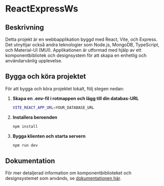 # ReactExpressWs
## Beskrivning
Detta projekt är en webbapplikation byggd med React, Vite, och Express. Det utnyttjar också andra teknologier som Node.js, MongoDB, TypeScript, och Material-UI (MUI). Applikationen är utformad med hjälp av ett komponentbibliotek och designsystem för att skapa en enhetlig och användarvänlig upplevelse.

## Bygga och köra projektet

För att bygga och köra projektet lokalt, följ stegen nedan:


1. **Skapa en .env-fil i rotmappen och lägg till din databas-URL**
    ```bash
    VITE_REACT_APP_URL=YOUR_DATABASE_URL
2. **Installera beroenden**
   ```bash
   npm install
3. **Bygga klienten och starta servern**
    ```bash
    npm run dev

## Dokumentation

För mer detaljerad information om komponentbiblioteket och designsystemet som används, se [dokumentationen här](https://mui.com/material-ui/getting-started/).

